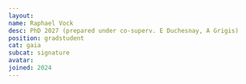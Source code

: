 ```yaml
---
layout:
name: Raphael Vock
desc: PhD 2027 (prepared under co-superv. E Duchesnay, A Grigis)
position: gradstudent
cat: gaia
subcat: signature
avatar:
joined: 2024
---
```

